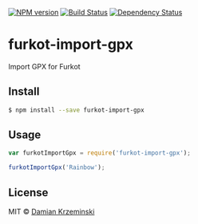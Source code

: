 [![NPM version][npm-image]][npm-url]
[![Build Status][travis-image]][travis-url]
[![Dependency Status][gemnasium-image]][gemnasium-url]

# furkot-import-gpx

Import GPX for Furkot

## Install

```sh
$ npm install --save furkot-import-gpx
```

## Usage

```js
var furkotImportGpx = require('furkot-import-gpx');

furkotImportGpx('Rainbow');
```

## License

MIT © [Damian Krzeminski](https://code42day.com)

[npm-image]: https://img.shields.io/npm/v/furkot-import-gpx.svg
[npm-url]: https://npmjs.org/package/furkot-import-gpx

[travis-url]: https://travis-ci.org/code42day/furkot-import-gpx
[travis-image]: https://img.shields.io/travis/code42day/furkot-import-gpx.svg

[gemnasium-image]: https://img.shields.io/gemnasium/code42day/furkot-import-gpx.svg
[gemnasium-url]: https://gemnasium.com/code42day/furkot-import-gpx
